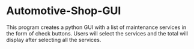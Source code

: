# Automotive-Shop-GUI
This program creates a python GUI with a list of maintenance services in the form of check buttons. Users will select the services and the total will  display after selecting all the services.
